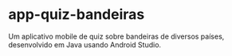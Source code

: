 # app-quiz-bandeiras
 Um aplicativo mobile de quiz sobre bandeiras de diversos países, desenvolvido em Java usando Android Studio.
